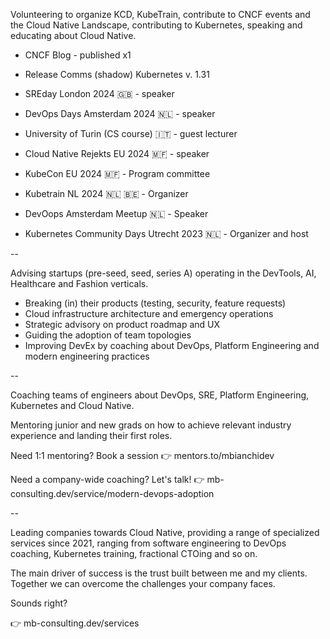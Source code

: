 Volunteering to organize KCD, KubeTrain, contribute to CNCF events and the Cloud Native Landscape, contributing to Kubernetes, speaking and educating about Cloud Native.

- CNCF Blog - published x1

- Release Comms (shadow) Kubernetes v. 1.31

- SREday London 2024 🇬🇧 - speaker
- DevOps Days Amsterdam 2024 🇳🇱 - speaker
- University of Turin (CS course) 🇮🇹 - guest lecturer
- Cloud Native Rejekts EU 2024 🇲🇫 - speaker
- KubeCon EU 2024 🇲🇫 - Program committee
- Kubetrain NL 2024 🇳🇱 🇧🇪 - Organizer
- DevOops Amsterdam Meetup  🇳🇱 - Speaker
- Kubernetes Community Days Utrecht 2023 🇳🇱 - Organizer and host

--

Advising startups (pre-seed, seed, series A) operating in the DevTools, AI, Healthcare and Fashion verticals.

- Breaking (in) their products (testing, security, feature requests)
- Cloud infrastructure architecture and emergency operations
- Strategic advisory on product roadmap and UX
- Guiding the adoption of team topologies
- Improving DevEx by coaching about DevOps, Platform Engineering and modern engineering practices

--

Coaching teams of engineers about DevOps, SRE, Platform Engineering, Kubernetes and Cloud Native.

Mentoring junior and new grads on how to achieve relevant industry experience and landing their first roles.

Need 1:1 mentoring? Book a session 👉 mentors.to/mbianchidev

Need a company-wide coaching? Let's talk! 👉 mb-consulting.dev/service/modern-devops-adoption



--

Leading companies towards Cloud Native, providing a range of specialized services since 2021, ranging from software engineering to DevOps coaching, Kubernetes training, fractional CTOing and so on.

The main driver of success is the trust built between me and my clients. Together we can overcome the challenges your company faces.

Sounds right?

👉 mb-consulting.dev/services